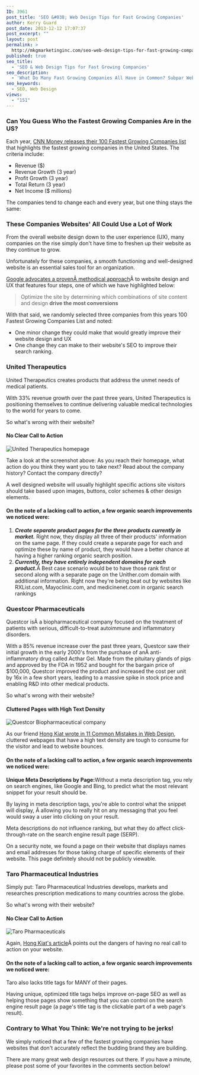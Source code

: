 ```yaml
---
ID: 3961
post_title: 'SEO &#038; Web Design Tips for Fast Growing Companies'
author: Kerry Guard
post_date: 2013-12-12 17:07:37
post_excerpt: ""
layout: post
permalink: >
  http://mkgmarketinginc.com/seo-web-design-tips-for-fast-growing-companies/
published: true
seo_title:
  - 'SEO & Web Design Tips for Fast Growing Companies'
seo_description:
  - 'What Do Many Fast Growing Companies All Have in Common? Subpar Websites! Read Our SEO & Web Design Tips for Fast Growing Companies to Fix This At Your Company.'
seo_keywords:
  - SEO, Web Design
views:
  - "151"
---
```

<h3>Can You Guess Who the Fastest Growing Companies Are in the US?</h3>
<p>Each year, <a href="http://money.cnn.com/magazines/fortune/fastest-growing/" target="_blank">CNN Money releases their 100 Fastest Growing Companies list </a>that highlights the fastest growing companies in the United States. The criteria include:</p>
<ul>
	<li>Revenue ($)</li>
	<li>Revenue Growth (3 year)</li>
	<li>Profit Growth (3 year)</li>
	<li>Total Return (3 year)</li>
	<li>Net Income ($ millions)</li>
</ul>

<p>The companies tend to change each and every year, but one thing stays the same:</p>

<!--more-->

<h3>These Companies Websites' All Could Use a Lot of Work</h3>
<p>From the overall website design down to the user experience (UX), many companies on the rise simply don't have time to freshen up their website as they continue to grow.</p>
<p>Unfortunately for these companies, a smooth functioning and well-designed website is an essential sales tool for an organization.</p>

<p><a href="http://static.googleusercontent.com/media/www.google.com/en/us/enterprise/search/files/Google_MaximizingWebsiteROI.pdf" target="_blank">Google advocates a provenÂ methodical approach</a>Â to website design and UX that features four steps, one of which we have highlighted below:</p>

<blockquote>Optimize the site by determining which combinations of site content and design <strong>drive the most conversions</strong></blockquote>

<p>With that said, we randomly selected three companies from this years 100 Fastest Growing Companies List and noted:</p>

<ul>
	<li>One minor change they could make that would greatly improve their website design and UX</li>
	<li>One change they can make to their website's SEO to improve their search ranking.</li>
</ul>

<h3>United Therapeutics</h3>

<p>United Therapeutics creates products that address the unmet needs of medical patients.</p>

<p>With 33% revenue growth over the past three years, United Therapeutics is positioning themselves to continue delivering valuable medical technologies to the world for years to come.</p>

<p>So what's wrong with their website?</p>

<h4>No Clear Call to Action</h4>
<img alt="United Therapeutics homepage" src="http://mkgmediagroup.com/wp-content/uploads/2013/12/United-Therapeutics.png" />

<p>Take a look at the screenshot above: As you reach their homepage, what action do you think they want you to take next? Read about the company history? Contact the company directly?</p>

<p>A well designed website will usually highlight specific actions site visitors should take based upon images, buttons, color schemes &amp; other design elements.</p>

<h4>On the note of a lacking call to action, a few organic search improvements we noticed were:</h4>
<ol>
	<li><em><strong>Create separate product pages for the three products currently in market.</strong></em> Right now, they display all three of their products' information on the same page. If they could create a separate page for each and optimize these by name of product, they would have a better chance at having a higher ranking organic search position.</li>
	<li><em><strong>Currently, they have entirely independent domains for each product.</strong></em>Â Best case scenario would be to have those rank first or second along with a separate page on the Unither.com domain with additional information. Right now they're being beat out by websites like RXList.com, Mayoclinic.com, and medicinenet.com in organic search rankings</li>
</ol>

<h3>Questcor Pharmaceuticals</h3>
<p>Questcor isÂ a biopharmaceutical company focused on the treatment of patients with serious, difficult-to-treat autoimmune and inflammatory disorders.</p>

<p>With a 85% revenue increase over the past three years, Questcor saw their initial growth in the early 2000's from the purchase of anÂ anti-inflammatory drug called Acthar Gel. Made from the pituitary glands of pigs and approved by the FDA in 1952 and bought for the bargain price of $100,000, Questcor improved the product and increased the cost per unit by 16x in a few short years, leading to a massive spike in stock price and enabling R&amp;D into other medical products.</p>

<p>So what's wrong with their website?</p>
<h4>Cluttered Pages with High Text Density</h4>
<img alt="Questcor Biopharmaceutical company" src="http://mkgmediagroup.com/wp-content/uploads/2013/12/Questcor-Biopharmaceutical-company.png"/>

<p>As our friend <a href="http://www.hongkiat.com/blog/11-common-mistakes-blunders-in-web-design/" target="_blank">Hong Kiat wrote in 11 Common Mistakes in Web Design</a>, cluttered webpages that have a high text density are tough to consume for the visitor and lead to website bounces.</p>

<h4>On the note of a lacking call to action, a few organic search improvements we noticed were:</h4>
<p><strong>Unique Meta Descriptions by Page:</strong>Without a meta description tag, you rely on search engines, like Google and Bing, to predict what the most relevant snippet for your result should be.</p>

<p>By laying in meta description tags, you're able to control what the snippet will display, Â allowing you to really hit on any messaging that you feel would sway a user into clicking on your result.</p>

<p>Meta descriptions do not influence ranking, but what they do affect click-through-rate on the search engine result page (SERP).</p>

<p>On a security note, we found a page on their website that displays names and email addresses for those taking charge of specific elements of their website. This page definitely should not be publicly viewable.</p>

<h3>Taro Pharmaceutical Industries</h3>

<p>Simply put: Taro Pharmaceutical Industries develops, markets and researches prescription medications to many countries across the globe.</p>

<p>So what's wrong with their website?</p>

<h4>No Clear Call to Action</h4>

<img alt="Taro Pharmaceuticals" src="http://mkgmediagroup.com/wp-content/uploads/2013/12/Taro-Pharmaceuticals.png" />

<p>Again, <a href="http://www.hongkiat.com/blog/11-common-mistakes-blunders-in-web-design/" target="_blank">Hong Kiat's article</a>Â points out the dangers of having no real call to action on your website.</p>

<h4>On the note of a lacking call to action, a few organic search improvements we noticed were:</h4>

<p>Taro also lacks title tags for MANY of their pages.</p>

<p>Having unique, optimized title tags helps improve on-page SEO as well as helping those pages show something that you can control on the search engine result page (a page's title tag is the clickable part of a web page's result).</p>

<h3>Contrary to What You Think: We're not trying to be jerks!</h3>

<p>We simply noticed that a few of the fastest growing companies have websites that don't accurately reflect the budding brand they are building.</p>

<p>There are many great web design resources out there. If you have a minute, please post some of your favorites in the comments section below!</p>